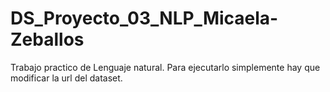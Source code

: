 # DS_Proyecto_03_NLP_Micaela-Zeballos
Trabajo practico de Lenguaje natural. 
Para ejecutarlo simplemente hay que modificar la url del dataset. 
